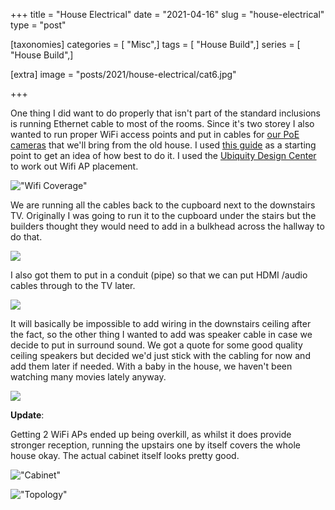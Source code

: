+++
title = "House Electrical"
date = "2021-04-16"
slug = "house-electrical"
type = "post"

[taxonomies]
categories = [ "Misc",]
tags = [ "House Build",]
series = [ "House Build",]

[extra]
image = "posts/2021/house-electrical/cat6.jpg"

+++

One thing I did want to do properly that isn't part of the standard inclusions is running Ethernet cable to most of the rooms. Since it's two storey I also wanted to run proper WiFi access points and put in cables for [our PoE cameras](/posts/2019/security-cameras/) that we'll bring from the old house. I used [this guide](https://www.troyhunt.com/wiring-a-home-network-from-the-ground-up-with-ubiquiti/) as a starting point to get an idea of how best to do it. I used the [Ubiquity Design Center](https://design.ui.com/) to work out Wifi AP placement. 

!["Wifi Coverage"](wifi-coverage.png "Wifi Coverage")

We are running all the cables back to the cupboard next to the downstairs TV. Originally I was going to run it to the cupboard under the stairs but the builders thought they would need to add in a bulkhead across the hallway to do that. 

![](cat6.jpg)

I also got them to put in a conduit (pipe) so that we can put HDMI /audio cables through to the TV later. 

![](tv-conduit.jpg)


It will basically be impossible to add wiring in the downstairs ceiling after the fact, so the other thing I wanted to add was speaker cable in case we decide to put in surround sound. We got a quote for some good quality ceiling speakers but decided we'd just stick with the cabling for now and add them later if needed. With a baby in the house, we haven't been watching many movies lately anyway.

![](under-ceiling.jpg)


**Update**:

Getting 2 WiFi APs ended up being overkill, as whilst it does provide stronger reception, running the upstairs one by itself covers the whole house okay. The actual cabinet itself looks pretty good.

!["Cabinet"](cabinet.jpg)

!["Topology"](network-topology.png)